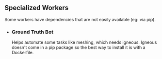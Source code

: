 ## Specialized Workers

Some workers have dependencies that are not easily available (eg: via pip).

* ### Ground Truth Bot

  Helps automate some tasks like meshing, which needs igneous.
  Igneous doesn't come in a pip package so the best way to install it is with a Dockerfile.